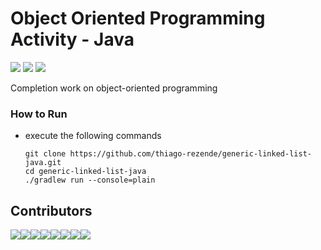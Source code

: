 # Object Oriented Programming Activity - Java
![](https://github.com/thiago-rezende/oop-activity-java/workflows/GitHub%20CI/badge.svg)
![](https://img.shields.io/badge/Java-8-red)
![](https://img.shields.io/badge/Gradle-5.6.4-green)

Completion work on object-oriented programming

### How to Run
- execute the following commands

    ```
    git clone https://github.com/thiago-rezende/generic-linked-list-java.git
    cd generic-linked-list-java
    ./gradlew run --console=plain
    ```
## Contributors
[![](https://sourcerer.io/fame/thiago-rezende/thiago-rezende/oop-activity-java/images/0)](https://sourcerer.io/fame/thiago-rezende/thiago-rezende/oop-activity-java/links/0)[![](https://sourcerer.io/fame/thiago-rezende/thiago-rezende/oop-activity-java/images/1)](https://sourcerer.io/fame/thiago-rezende/thiago-rezende/oop-activity-java/links/1)[![](https://sourcerer.io/fame/thiago-rezende/thiago-rezende/oop-activity-java/images/2)](https://sourcerer.io/fame/thiago-rezende/thiago-rezende/oop-activity-java/links/2)[![](https://sourcerer.io/fame/thiago-rezende/thiago-rezende/oop-activity-java/images/3)](https://sourcerer.io/fame/thiago-rezende/thiago-rezende/oop-activity-java/links/3)[![](https://sourcerer.io/fame/thiago-rezende/thiago-rezende/oop-activity-java/images/4)](https://sourcerer.io/fame/thiago-rezende/thiago-rezende/oop-activity-java/links/4)[![](https://sourcerer.io/fame/thiago-rezende/thiago-rezende/oop-activity-java/images/5)](https://sourcerer.io/fame/thiago-rezende/thiago-rezende/oop-activity-java/links/5)[![](https://sourcerer.io/fame/thiago-rezende/thiago-rezende/oop-activity-java/images/6)](https://sourcerer.io/fame/thiago-rezende/thiago-rezende/oop-activity-java/links/6)[![](https://sourcerer.io/fame/thiago-rezende/thiago-rezende/oop-activity-java/images/7)](https://sourcerer.io/fame/thiago-rezende/thiago-rezende/oop-activity-java/links/7)
